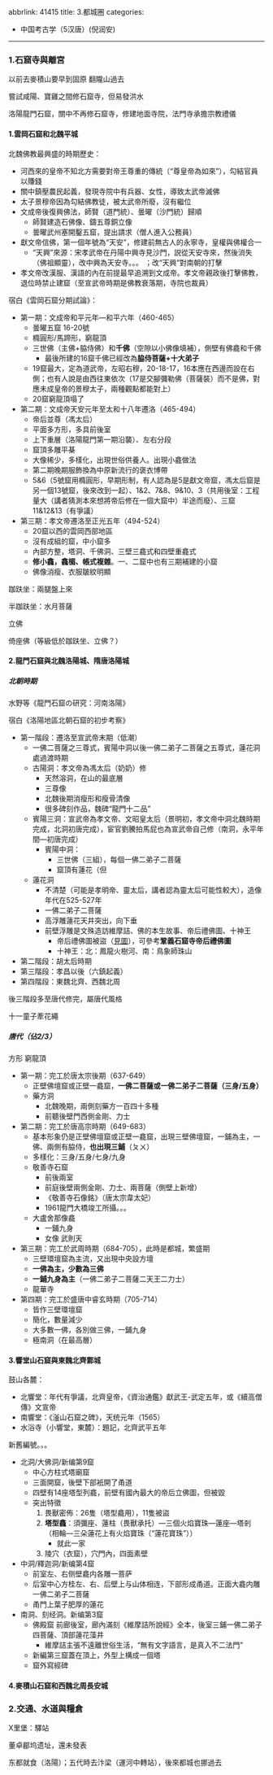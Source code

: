 abbrlink: 41415
title: 3.都城圈
categories:
  - 中国考古学（5汉唐）(倪润安)
---
### 1.石窟寺與離宮

以前去麥積山要早到固原 翻隴山過去

嘗試咸陽、寶雞之間修石窟寺，但易發洪水

洛陽龍門石窟，關中不再修石窟寺，修建地面寺院，法門寺承擔宗教禮儀

#### 1.雲岡石窟和北魏平城

北魏佛教最興盛的時期歷史：
 
- 河西來的皇帝不知北方需要對帝王尊重的傳統（“尊皇帝為如來”），勾結官員以賺錢
- 關中鎮壓農民起義，發現寺院中有兵器、女性，導致太武帝滅佛
- 太子景穆帝因為勾結佛教徒，被太武帝所廢，沒有繼位
- 文成帝後復興佛法，師賢（道門統）、曇曜（沙門統）歸順
	- 師賢建造石佛像、鑄五尊銅立像
	- 曇曜武州塞開鑿五窟，提出請求（僧人進入公務員）
- 獻文帝信佛，第一個年號為“天安”，修建前無古人的永寧寺，皇權與佛權合一
	- “天興”來源：宋孝武帝在丹陽中興寺見沙門，説從天安寺來，然後消失（佛祖顯靈），改中興為天安寺。。。 ；改“天興”對南朝的打擊
- 孝文帝改漢服、漢語的內在前提最早追溯到文成帝。孝文帝親政後打擊佛教，退位時禁止建窟（至宣武帝時期是佛教衰落期，寺院也裁員）

宿白《雲岡石窟分期試論》：

- 第一期：文成帝和平元年—和平六年（460-465）
	- 曇曜五窟 16-20號
	- 橢圓形/馬蹄形，窮龍頂
	- 三世佛（主佛+脇侍佛）和**千佛**（空隙以小佛像填補），側壁有佛龕和千佛
		- 最後所建的16窟千佛已經改為**脇侍菩薩+十大弟子**
	- 19窟最大，定為道武帝，左昭右穆，20-18-17，16本應在西邊而設在右側；也有人說是由西往東依次（17是交腳彌勒佛（菩薩裝）而不是佛，對應未成皇帝的景穆太子，兩種觀點都能對上）
	- 20窟窮龍頂塌了
- 第二期：文成帝天安元年至太和十八年遷洛（465-494）
	- 帝后並尊（馮太后）
	- 平面多方形，多具前後室
	- 上下重層（洛陽龍門第一期沿襲）、左右分段
	- 窟頂多雕平棊
	- 大像稀少，多樣化，出現世俗供養人。出現小龕做法
	- 第二期晚期服飾換為中原新流行的褒衣博帶
	- 5&6（5號窟用橢圓形，早期形制，有人認為是5是獻文帝窟，馮太后窟是另一個13號窟，後來改到一起）、1&2、7&8、9&10、3（共用後室：工程量大（講者猜測本來想將帝后修在一個大窟中）半途而廢）、三窟11&12&13（有爭議）
- 第三期：孝文帝遷洛至正光五年（494-524）
	- 20窟以西的雲岡西部地區
	- 沒有成組的窟，中小窟多
	- 內部方整，塔洞、千佛洞、三壁三龕式和四壁重龕式
	- **修小龕，龕楣、帳式複雜**。一、二窟中也有三期補建的小窟
	- 佛像消瘦、衣服皺紋明顯

跏趺坐：兩腿盤上來

半跏趺坐：水月菩薩

立佛

倚座佛（等級低於跏趺坐、立佛？）

#### 2.龍門石窟與北魏洛陽城、隋唐洛陽城

##### 北朝時期

水野等《龍門石窟の研究：河南洛陽》

宿白《洛陽地區北朝石窟的初步考察》

- 第一階段：遷洛至宣武帝末期（低潮）
	- 一佛二菩薩之三尊式，賓陽中洞以後一佛二弟子二菩薩之五尊式，蓮花洞處過渡時期
	- 古陽洞：孝文帝為馮太后（奶奶）修
		- 天然溶洞，在山的最底層
		- 三尊像
		- 北魏後期消瘦形和瘦骨清像
		- 很多碑刻作品，魏碑“龍門十二品”
	- 賓陽三洞：宣武帝為孝文帝、文昭皇太后（景明初，孝文帝中洞北魏時期完成，北洞初唐完成），宦官劉騰拍馬屁也為宣武帝自己修（南洞，永平年間—初唐完成）
		- 賓陽中洞：
			- 三世佛（三組），每個一佛二弟子二菩薩
			- 窟頂有蓮花（但
	- 蓮花洞
		- 不清楚（可能是孝明帝、靈太后，講者認為靈太后可能性較大），造像年代在525-527年
		- 一佛二弟子二菩薩
		- 高浮雕蓮花天井突出，向下垂
		- 前壁浮雕是文殊造訪維摩詰、佛的本生故事、帝后禮佛圖、十神王
			- 帝后禮佛圖被盜（[見圖](/notes/33908/)），可參考**鞏義石窟寺帝后禮佛圖**
			- 十神王：北：鳳龍火樹河、南：鳥象師珠山
- 第二階段：胡太后時期
- 第三階段：孝昌以後（六鎮起義）
- 第四階段：東魏北齊、西魏北周

後三階段多至唐代修完，屬唐代風格

十一童子牽花繩

##### 唐代（佔2/3）

方形 窮龍頂

- 第一期：完工於唐太宗後期（637-649）
	- 正壁佛壇窟或正壁一龕窟，**一佛二菩薩或一佛二弟子二菩薩（三身/五身）**
	- 藥方洞
		- 北魏晚期，兩側刻藥方一百四十多種
		- 前聽後壁門西側金剛、力士
- 第二期：完工於唐高宗時期（649-683）
	- 基本形象仍是正壁佛壇窟或正壁一龕窟，出現三壁佛壇窟，一鋪為主，一佛、兩側有脇侍，**也出現三鋪**（ㄆㄨ）
	- 多樣化：三身/五身/七身/九身
	- 敬善寺石窟
		- 前後兩室
		- 前庭後壁兩側金剛、力士、兩菩薩（側壁上新增）
		- 《敬善寺石像銘》（唐太宗韋太妃）
		- 1961龍門大橋竣工所攝。。。
	- 大盧舍那像龕
		- 一鋪九身
		- 女像 武則天
- 第三期：完工於武周時期（684-705），此時是都城，繁盛期
	- 三壁環壇窟為主流，又出現中央設方壇
	- **一佛為主，少數為三佛**
	- **一鋪九身為主**（一佛二弟子二菩薩二天王二力士）
	- 龍華寺
- 第四期：完工於盛唐中睿玄時期（705-714）
	- 皆作三壁環壇窟
	- 簡化，數量減少
	- 大多數一佛，各別做三佛，一鋪九身
	- 極南洞（在最高層）

#### 3.響堂山石窟與東魏北齊鄴城

鼓山各麓：

- 北響堂：年代有爭議，北齊皇帝，《資治通鑑》獻武王-武定五年，或《續高僧傳》文宣帝
- 南響堂：《滏山石窟之碑》，天统元年（1565）
- 水浴寺（小響堂，東麓）：題記，北齊武平五年

新舊編號。。。

- 北洞/大佛洞/新编第9窟
	- 中心方柱式塔廟窟
	- 三面開窟，後壁下部衹開了甬道
	- 四壁有14座塔型列龕，前壁有國內最大的帝后立佛圖，但被毀
	- 突出特徵
		1. 畏獸密佈：26隻（塔型龕用），11隻被盜
		2. **塔型龕**：須彌座、蓮柱（畏獸承托）—三個火焰寶珠—蓮座—塔剎（相輪—三朵蓮花上有火焰寶珠（“蓮花寶珠”））
			- 就此一家
		1. 陵穴（衣窟），穴門內，四面素壁
- 中洞/釋迦洞/新编第4窟
	- 前室左、右侧壁龕内各雕一菩萨
	- 后室中心方桂左、右、后壁上与山体相连，下部形成甬道。正面大龕内雕一佛二弟子二菩薩
	- 甬門上葉子肥厚的蓮花
- 南洞、刻经洞。新编第3窟
	- 佛殿窟 前廊後室，廊內滿刻《維摩詰所說經》全本，後室三鋪一佛二弟子四菩薩、頂部蓮花藻井
		- 維摩詰主張不遠離世俗生活，“無有文字語言，是真入不二法門”
	- 新編第三窟蓋在頂上，外型上構成一個塔
	- 窟外寫經碑

#### 4.麥積山石窟和西魏北周長安城

### 2.交通、水道與糧倉

X里堡：驛站

董卓郿坞遗址，還未發表

东都就食（洛陽）；五代時去汴梁（運河中轉站），後來都城也挪過去